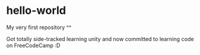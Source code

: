# hello-world
My very first repository ^^

Got totally side-tracked learning unity and now committed to learning code on FreeCodeCamp :D
